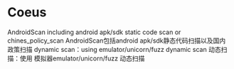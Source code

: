 # Coeus
AndroidScan including android apk/sdk static code scan or chines_policy_scan AndroidScan包括android apk/sdk静态代码扫描以及国内政策扫描  dynamic scan：using emulator/unicorn/fuzz dynamic scan 动态扫描：使用 模拟器emulator/unicorn/fuzz 动态扫描
